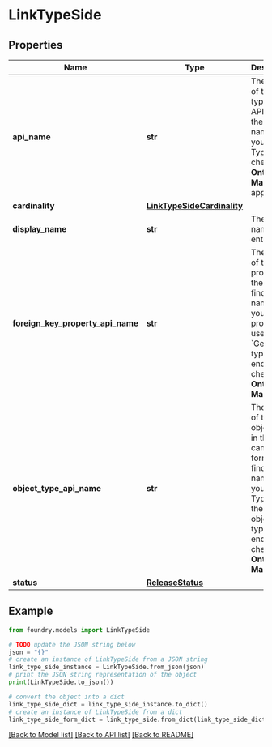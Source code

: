 # LinkTypeSide

## Properties

Name | Type | Description | Notes
------------ | ------------- | ------------- | -------------
**api_name** | **str** | The name of the link type in the API. To find the API name for your Link Type, check the **Ontology Manager** application.  |
**cardinality** | [**LinkTypeSideCardinality**](LinkTypeSideCardinality.md) |  |
**display_name** | **str** | The display name of the entity. |
**foreign_key_property_api_name** | **str** | The name of the property in the API. To find the API name for your property, use the \`Get object type\` endpoint or check the **Ontology Manager**.  | \[optional\]
**object_type_api_name** | **str** | The name of the object type in the API in camelCase format. To find the API name for your Object Type, use the \`List object types\` endpoint or check the **Ontology Manager**.  |
**status** | [**ReleaseStatus**](ReleaseStatus.md) |  |

## Example

```python
from foundry.models import LinkTypeSide

# TODO update the JSON string below
json = "{}"
# create an instance of LinkTypeSide from a JSON string
link_type_side_instance = LinkTypeSide.from_json(json)
# print the JSON string representation of the object
print(LinkTypeSide.to_json())

# convert the object into a dict
link_type_side_dict = link_type_side_instance.to_dict()
# create an instance of LinkTypeSide from a dict
link_type_side_form_dict = link_type_side.from_dict(link_type_side_dict)
```

[\[Back to Model list\]](../README.md#documentation-for-models) [\[Back to API list\]](../README.md#documentation-for-api-endpoints) [\[Back to README\]](../README.md)
